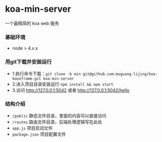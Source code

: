 # koa-min-server
一个最精简的 koa web 服务

### 基础环境  
- node > 4.x.x

### 用git下载并安装运行  
- 1.执行命令下载：`git clone -b min git@github.com:muguang-lijing/koa-baseframe.git koa-min-server`
- 2.进入项目目录安装运行 `npm install && npm start`
- 3.访问 http://127.0.0.1:5042 或者 http://127.0.0.1:5042/hello

### 结构介绍  
- `/public` 静态文件目录，里面的内容可以直接访问  
- `/routes` 路由文件目录，后端处理逻辑写在此处  
- `app.js`  项目启动文件  
- `package.json` 项目配置文件  
